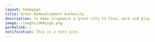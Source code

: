 ```yaml
---
layout: homepage
title: Urban Redevelopment Authority
description: To make Singapore a great city to live, work and play
image: /images/URALogo.png
permalink: /
notification: This is a test site.
---
```

